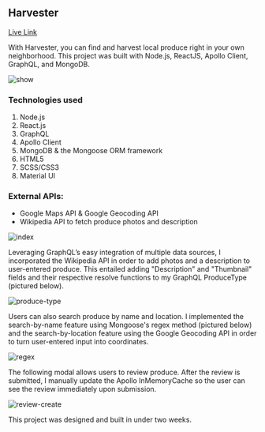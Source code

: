 ## Harvester
[Live Link](https://backyardharvest.herokuapp.com/#/)

With Harvester, you can find and harvest local produce right in your own neighborhood. This project was built with Node.js, ReactJS, Apollo Client, GraphQL, and MongoDB.

![show](https://user-images.githubusercontent.com/39382120/63894649-03f84d00-c9a2-11e9-856d-186842ab7066.png)

### Technologies used
 1.	Node.js
 2. React.js
 3.	GraphQL
 4. Apollo Client
 3.	MongoDB & the Mongoose ORM framework
 4.	HTML5
 5.	SCSS/CSS3
 6. Material UI

### External APIs:

* Google Maps API & Google Geocoding API
* Wikipedia API to fetch produce photos and description

![index](https://user-images.githubusercontent.com/39382120/63894648-03f84d00-c9a2-11e9-92f5-b34d2f8deb8b.png)

Leveraging GraphQL’s easy integration of multiple data sources, I incorporated the Wikipedia API in order to add photos and a description to user-entered produce. This entailed adding "Description" and "Thumbnail" fields and their respective resolve functions to my GraphQL ProduceType (pictured below). 

![produce-type](https://user-images.githubusercontent.com/39382120/63896304-85ea7500-c9a6-11e9-89df-62ca26140b3e.png)

Users can also search produce by name and location. I implemented the search-by-name feature using Mongoose's regex method (pictured below) and the search-by-location feature using the Google Geocoding API in order to turn user-entered input into coordinates.

![regex](https://user-images.githubusercontent.com/39382120/63896303-85ea7500-c9a6-11e9-972f-93dcd8121a09.png)

The following modal allows users to review produce. After the review is submitted, I manually update the Apollo InMemoryCache so the user can see the review immediately upon submission.

![review-create](https://user-images.githubusercontent.com/39382120/63894650-03f84d00-c9a2-11e9-910d-5e1c88ead871.png)

This project was designed and built in under two weeks.
